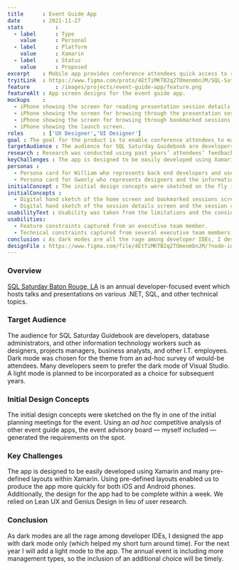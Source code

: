 ```yaml
---
title      : Event Guide App
date       : 2021-11-27
stats          : 
  - label      : Type
    value      : Personal
  - label      : Platform
    value      : Xamarin
  - label      : Status
    value      : Proposed
excerpt    : Mobile app provides conference attendees quick access to relevant presentation details and schedule information.
tryitLink  : https://www.figma.com/proto/4EtTiMKTB2q2TOmenmbnJM/SQL-Sat-Guidebook?page-id=0%3A1&node-id=4%3A1383&viewport=241%2C48%2C0.25&scaling=scale-down&starting-point-node-id=0%3A76
feature        : /images/projects/event-guide-app/feature.png
featureAlt : App screen designs for the event guide app.
mockups    : 
  - iPhone showing the screen for reading presentation session details.
  - iPhone showing the screen for browsing through the presentation session groups.
  - iPhone showing the screen for browsing through bookmarked sessions.
  - iPhone showing the launch screen.
roles      : ['UX Designer','UI Designer']
goal : The goal for the product is to enable conference attendees to make a plan to attend as many presentations as possible.
targetAudience : The audience for SQL Saturday Guidebook are developers, database administrators, and other information technology workers such as designers, projects managers, business analysts, and other I.T. employees. Dark mode was chosen for the theme from an ad-hoc survey of would-be attendees. Many developers seem to prefer the dark mode of Visual Studio. A light mode is planned to be incorporated as a choice for subsequent years.
research : Research was conducted using past years’ attendees’ feedback surveys. Features were generated from insights gathered from the surveys.
keyChallenges : The app is designed to be easily developed using Xamarin and many pre-defined layouts within Xamarin. Using pre-defined layouts enabled us to produce the app more quickly for both iOS and Android phones. Additionally, the design for the app had to be complete within a week. We relied on Lean UX and Genius Design in lieu of user research.
personas : 
  - Persona card for William who represents back end developers and users who care about the data model of the app.
  - Persona card for Gwenly who represents designers and the information organization within the app.
initialConcept : The initial design concepts were sketched on the fly in one of the initial planning meetings for the event. Using an ad hoc competitive analysis of other event guide apps, the event advisory board — myself included — generated the requirements on the spot. Given the short turn-around time, digital wireframes were skipped.
initialConcepts : 
  - Digital hand sketch of the home screen and bookmarked sessions screen.
  - Digital hand sketch of the session details screen and the session categories screen.
usabilityText : Usability was taken from the limitations and the considerations discussed by the executive. These items were influenced by the timeline and technical constraints of the project.
usabilities: 
  - Feature constraints captured from an executive team member.
  - Technical constraints captured from several executive team members.
conclusion : As dark modes are all the rage among developer IDEs, I designed the app with dark mode only (which helped my short turn around time). For the next year I will add a light mode to the app. The annual event is including more management types, so the inclusion of an additional choice will be timely.
designFile : https://www.figma.com/file/4EtTiMKTB2q2TOmenmbnJM/?node-id=0%3A1
---
```


### Overview

[SQL Saturday Baton Rouge, LA](https://sqlsaturday.com/2022-08-06-sqlsaturday1026/) is an annual developer-focused event which hosts talks and presentations on various .NET, SQL, and other technical topics.

### Target Audience

The audience for SQL Saturday Guidebook are developers, database administrators, and other information technology workers such as designers, projects managers, business analysts, and other I.T. employees. Dark mode was chosen for the theme from an ad-hoc survey of would-be attendees. Many developers seem to prefer the dark mode of Visual Studio. A light mode is planned to be incorporated as a choice for subsequent years.

### Initial Design Concepts

The initial design concepts were sketched on the fly in one of the initial planning meetings for the event. Using an _ad hoc_ competitive analysis of other event guide apps, the event advisory board — myself included — generated the requirements on the spot.

### Key Challenges

The app is designed to be easily developed using Xamarin and many pre-defined layouts within Xamarin. Using pre-defined layouts enabled us to produce the app more quickly for both iOS and Android phones. Additionally, the design for the app had to be complete within a week. We relied on Lean UX and Genius Design in lieu of user research.

### Conclusion

As dark modes are all the rage among developer IDEs, I designed the app with dark mode only (which helped my short turn around time). For the next year I will add a light mode to the app. The annual event is including more management types, so the inclusion of an additional choice will be timely.
